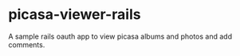 picasa-viewer-rails
===================

A sample rails oauth app to view picasa albums and photos and add comments.

